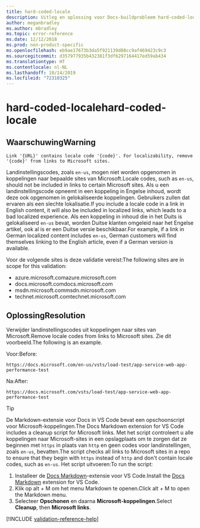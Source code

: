 ```yaml
---
title: hard-coded-locale
description: Uitleg en oplossing voor Docs-buildprobleem hard-coded-locale.
author: meganbradley
ms.author: mbradley
ms.topic: error-reference
ms.date: 12/12/2018
ms.prod: non-product-specific
ms.openlocfilehash: eb9ae17673b3da5f921139d88cc9af469423c9c3
ms.sourcegitcommit: d357977935b432381f3df6297164417ed59ab434
ms.translationtype: HT
ms.contentlocale: nl-NL
ms.lasthandoff: 10/14/2019
ms.locfileid: "72310325"
---
```

# <a name="hard-coded-locale"></a><span data-ttu-id="9f353-103">hard-coded-locale</span><span class="sxs-lookup"><span data-stu-id="9f353-103">hard-coded-locale</span></span>

## <a name="warning"></a><span data-ttu-id="9f353-104">Waarschuwing</span><span class="sxs-lookup"><span data-stu-id="9f353-104">Warning</span></span>

`Link '{URL}' contains locale code '{code}'. For localizability, remove '{code}' from links to Microsoft sites.`

<span data-ttu-id="9f353-105">Landinstellingscodes, zoals `en-us`, mogen niet worden opgenomen in koppelingen naar bepaalde sites van Microsoft.</span><span class="sxs-lookup"><span data-stu-id="9f353-105">Locale codes, such as `en-us`, should not be included in links to certain Microsoft sites.</span></span> <span data-ttu-id="9f353-106">Als u een landinstellingscode opneemt in een koppeling in Engelse inhoud, wordt deze ook opgenomen in gelokaliseerde koppelingen. Gebruikers zullen dat ervaren als een slechte lokalisatie.</span><span class="sxs-lookup"><span data-stu-id="9f353-106">If you include a locale code in a link in English content, it will also be included in localized links, which leads to a bad localized experience.</span></span> <span data-ttu-id="9f353-107">Als een koppeling in inhoud die in het Duits is gelokaliseerd `en-us` bevat, worden Duitse klanten omgeleid naar het Engelse artikel, ook al is er een Duitse versie beschikbaar.</span><span class="sxs-lookup"><span data-stu-id="9f353-107">For example, if a link in German localized content includes `en-us`, German customers will find themselves linking to the English article, even if a German version is available.</span></span>

<span data-ttu-id="9f353-108">Voor de volgende sites is deze validatie vereist:</span><span class="sxs-lookup"><span data-stu-id="9f353-108">The following sites are in scope for this validation:</span></span>

- <span data-ttu-id="9f353-109">azure.microsoft.com</span><span class="sxs-lookup"><span data-stu-id="9f353-109">azure.microsoft.com</span></span>
- <span data-ttu-id="9f353-110">docs.microsoft.com</span><span class="sxs-lookup"><span data-stu-id="9f353-110">docs.microsoft.com</span></span>
- <span data-ttu-id="9f353-111">msdn.microsoft.com</span><span class="sxs-lookup"><span data-stu-id="9f353-111">msdn.microsoft.com</span></span>
- <span data-ttu-id="9f353-112">technet.microsoft.com</span><span class="sxs-lookup"><span data-stu-id="9f353-112">technet.microsoft.com</span></span>

## <a name="resolution"></a><span data-ttu-id="9f353-113">Oplossing</span><span class="sxs-lookup"><span data-stu-id="9f353-113">Resolution</span></span>

<span data-ttu-id="9f353-114">Verwijder landinstellingscodes uit koppelingen naar sites van Microsoft.</span><span class="sxs-lookup"><span data-stu-id="9f353-114">Remove locale codes from links to Microsoft sites.</span></span> <span data-ttu-id="9f353-115">Zie dit voorbeeld.</span><span class="sxs-lookup"><span data-stu-id="9f353-115">The following is an example.</span></span>

<span data-ttu-id="9f353-116">Voor:</span><span class="sxs-lookup"><span data-stu-id="9f353-116">Before:</span></span>

`https://docs.microsoft.com/en-us/vsts/load-test/app-service-web-app-performance-test`

<span data-ttu-id="9f353-117">Na:</span><span class="sxs-lookup"><span data-stu-id="9f353-117">After:</span></span>

`https://docs.microsoft.com/vsts/load-test/app-service-web-app-performance-test`

> [!TIP]
> <span data-ttu-id="9f353-118">De Markdown-extensie voor Docs in VS Code bevat een opschoonscript voor Microsoft-koppelingen.</span><span class="sxs-lookup"><span data-stu-id="9f353-118">The Docs Markdown extension for VS Code includes a cleanup script for Microsoft links.</span></span> <span data-ttu-id="9f353-119">Met het script controleert u alle koppelingen naar Microsoft-sites in een opslagplaats om te zorgen dat ze beginnen met `https` in plaats van `http` en geen codes voor landinstellingen, zoals `en-us`, bevatten.</span><span class="sxs-lookup"><span data-stu-id="9f353-119">The script checks all links to Microsoft sites in a repo to ensure that they begin with `https` instead of `http` and don't contain locale codes, such as `en-us`.</span></span> <span data-ttu-id="9f353-120">Het script uitvoeren:</span><span class="sxs-lookup"><span data-stu-id="9f353-120">To run the script:</span></span>
>
> 1. <span data-ttu-id="9f353-121">Installeer de [Docs Markdown](https://marketplace.visualstudio.com/items?itemName=docsmsft.docs-markdown)-extensie voor VS Code.</span><span class="sxs-lookup"><span data-stu-id="9f353-121">Install the [Docs Markdown](https://marketplace.visualstudio.com/items?itemName=docsmsft.docs-markdown) extension for VS Code.</span></span>
> 1. <span data-ttu-id="9f353-122">Klik op alt + M om het menu Markdown te openen.</span><span class="sxs-lookup"><span data-stu-id="9f353-122">Click alt + M to open the Markdown menu.</span></span>
> 1. <span data-ttu-id="9f353-123">Selecteer **Opschonen** en daarna **Microsoft-koppelingen**.</span><span class="sxs-lookup"><span data-stu-id="9f353-123">Select **Cleanup**, then **Microsoft links**.</span></span>

<!--make sure to add this file to your includes folder and verify the path-->
[!INCLUDE [validation-reference-help](includes/validation-reference-help.md)]